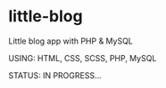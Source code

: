 # little-blog
 Little blog app with PHP & MySQL
 
 USING: HTML, CSS, SCSS, PHP, MySQL
 
 STATUS: IN PROGRESS...
